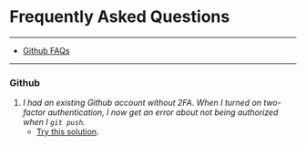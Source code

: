 # Frequently Asked Questions

<hr>

* [Github FAQs](#github)

<hr>

### Github

1. *I had an existing Github account without 2FA. When I turned on two-factor authentication, I now get an error about not being authorized when I ```git push```.*
    * [Try this solution](https://mycyberuniverse.com/web/how-fix-fatal-authentication-failed-for-https-github-com.html).
